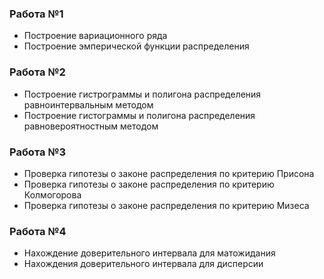 ### Работа №1
* Построение вариационного ряда
* Построение эмперической функции распределения

### Работа №2
* Построение гистрограммы и полигона распределения равноинтервальным методом
* Построение гистограммы и полигона распределения равновероятностным методом

### Работа №3
* Проверка гипотезы о законе распределения по критерию Присона
* Проверка гипотезы о законе распределения по критерию Колмогорова
* Проверка гипотезы о законе распределения по критерию Мизеса

### Работа №4
* Нахождение доверительного интервала для матожидания
* Нахождения доверительного интервала для дисперсии